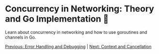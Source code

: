# Concurrency in Networking: Theory and Go Implementation 🧵

Learn about concurrency in networking and how to use goroutines and channels in Go.

[Previous: Error Handling and Debugging](07-error-handling-and-debugging.md) | [Next: Context and Cancellation](09-context-and-cancellation.md)
